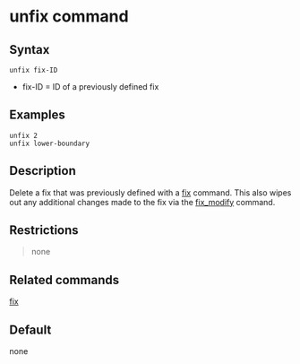 # unfix command

## Syntax

    unfix fix-ID

-   fix-ID = ID of a previously defined fix

## Examples

``` LAMMPS
unfix 2
unfix lower-boundary
```

## Description

Delete a fix that was previously defined with a [fix](fix) command. This
also wipes out any additional changes made to the fix via the
[fix_modify](fix_modify) command.

## Restrictions

> none

## Related commands

[fix](fix)

## Default

none
